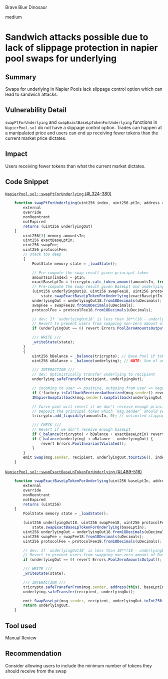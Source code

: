 Brave Blue Dinosaur

medium

# Sandwich attacks possible due to lack of slippage protection in napier pool swaps for underlying

## Summary
Swaps for underlying in Napier Pools lack slippage control option which can lead to sandwich attacks.

## Vulnerability Detail
`swapPtForUnderlying` and `swapExactBaseLpTokenForUnderlying` functions  in `NapierPool.sol`  do not have a slippage control option. Trades can happen at a manipulated price and users can end up receiving fewer tokens than the current market price dictates.

## Impact
Users receiving fewer tokens than what the current market dictates.

## Code Snippet
[`NapierPool.sol::swapPtForUnderlying` (#L324-380)](https://github.com/sherlock-audit/2024-01-napier/blob/main/v1-pool/src/NapierPool.sol#L312-L380)
```javascript
    function swapPtForUnderlying(uint256 index, uint256 ptIn, address recipient, bytes calldata data)
        external
        override
        nonReentrant
        notExpired
        returns (uint256 underlyingOut)
    {
        uint256[3] memory amountsIn;
        uint256 exactBaseLptIn;
        uint256 swapFee;
        uint256 protocolFee;
        // stack too deep
        {
            PoolState memory state = _loadState();

            // Pre-compute the swap result given principal token
            amountsIn[index] = ptIn;
            exactBaseLptIn = tricrypto.calc_token_amount(amountsIn, true);
            // Pre-compute the swap result given BaseLpt and underlying
            (uint256 underlyingOut18, uint256 swapFee18, uint256 protocolFee18) =
                state.swapExactBaseLpTokenForUnderlying(exactBaseLptIn);
            underlyingOut = underlyingOut18.from18Decimals(uDecimals);
            swapFee = swapFee18.from18Decimals(uDecimals);
            protocolFee = protocolFee18.from18Decimals(uDecimals);

            // dev: If `underlyingOut18` is less than 10**(18 - underlyingDecimals), `underlyingOut` will be zero.
            // Revert to prevent users from swapping non-zero amount of BaseLpt for 0 underlying.
            if (underlyingOut == 0) revert Errors.PoolZeroAmountsOutput();

            /// WRITE ///
            _writeState(state);
        }
        {
            uint256 bBalance = _balance(tricrypto); // Base Pool LP token reserve
            uint256 uBalance = _balance(underlying); // NOTE: Sum of underlying asset reserve and stuck protocol fees.

            /// INTERACTION ///
            // dev: Optimistically transfer underlying to recipient
            underlying.safeTransfer(recipient, underlyingOut);

            // incoming to user => positive, outgoing from user => negative
            if (!factory.isCallbackReceiverAuthorized(msg.sender)) revert Errors.PoolUnauthorizedCallback();
            INapierSwapCallback(msg.sender).swapCallback(underlyingOut.toInt256(), ptIn.neg(), data);

            // Curve pool will revert if we don't receive enough principal token at this point
            // Deposit the principal token which `msg.sender` should send in the callback to BasePool
            tricrypto.add_liquidity(amountsIn, 0); // unlimited slippage

            /// CHECK ///
            // Revert if we don't receive enough baseLpt
            if (_balance(tricrypto) < bBalance + exactBaseLptIn) revert Errors.PoolInsufficientBaseLptReceived();
            if (_balance(underlying) < uBalance - underlyingOut) {
                revert Errors.PoolInvariantViolated();
            }
        }
        emit Swap(msg.sender, recipient, underlyingOut.toInt256(), index, ptIn.neg(), swapFee, protocolFee);
    }
```

[`NapierPool.sol::swapExactBaseLpTokenForUnderlying` (#L489-516)](https://github.com/sherlock-audit/2024-01-napier/blob/main/v1-pool/src/NapierPool.sol#L485-L517)
```javascript
    function swapExactBaseLpTokenForUnderlying(uint256 baseLptIn, address recipient)
        external
        override
        nonReentrant
        notExpired
        returns (uint256)
    {
        PoolState memory state = _loadState();

        (uint256 underlyingOut18, uint256 swapFee18, uint256 protocolFee18) =
            state.swapExactBaseLpTokenForUnderlying(baseLptIn);
        uint256 underlyingOut = underlyingOut18.from18Decimals(uDecimals);
        uint256 swapFee = swapFee18.from18Decimals(uDecimals);
        uint256 protocolFee = protocolFee18.from18Decimals(uDecimals);

        // dev: If `underlyingOut18` is less than 10**(18 - underlyingDecimals), `underlyingOut` will be zero.
        // Revert to prevent users from swapping non-zero amount of BaseLpt for 0 underlying.
        if (underlyingOut == 0) revert Errors.PoolZeroAmountsOutput();

        /// WRITE ///
        _writeState(state);

        /// INTERACTION ///
        tricrypto.safeTransferFrom(msg.sender, address(this), baseLptIn);
        underlying.safeTransfer(recipient, underlyingOut);

        emit SwapBaseLpt(msg.sender, recipient, underlyingOut.toInt256(), baseLptIn.neg(), swapFee, protocolFee);
        return underlyingOut;
    }
```

## Tool used
Manual Review

## Recommendation
Consider allowing users to include the minimum number of tokens they should receive from the swap